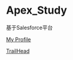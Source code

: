 # Apex_Study
基于Salesforce平台

[My Profile](https://trailblazer.me/id/hongyangzhu)


[TrailHead](https://trailhead.salesforce.com/home)